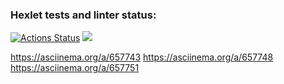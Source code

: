 ### Hexlet tests and linter status:
[![Actions Status](https://github.com/SebrekovDmitriy/python-project-49/actions/workflows/hexlet-check.yml/badge.svg)](https://github.com/SebrekovDmitriy/python-project-49/actions)
<a href="https://codeclimate.com/github/SebrekovDmitriy/python-project-49/maintainability"><img src="https://api.codeclimate.com/v1/badges/2ae20e5e9ff8b3ea73ca/maintainability" /></a>
<script async id="asciicast-657742" src="https://asciinema.org/a/657742.js"></script>
https://asciinema.org/a/657743
https://asciinema.org/a/657748
https://asciinema.org/a/657751
